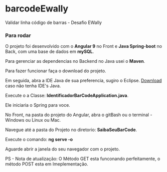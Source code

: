 # barcodeEwally
Validar linha código de barras - Desafio EWally

### **Para rodar**
O projeto foi desenvolvido com o **Angular 9** no Front e **Java Spring-boot** no Back, com uma base de dados em **mySQL**.

Para gerenciar as dependencias no Backend no Java usei o **Maven**.

Para fazer funcionar faça o download do projeto.

Em seguida, abra a IDE Java de sua preferencia, sugiro o Eclipse. [Download](https://www.eclipse.org/downloads/) caso não tenha IDE's Java.

Execute o a Classe: **IdentificadorBarCodeApplication.java**.

Ele iniciaria o Spring para voce.

No Front, na pasta do projeto do Angular, abra o gitBash ou o terminal - Windows ou Linux ou Mac.

Navegue até a pasta do Projeto no diretorio: **SaibaSeuBarCode**.


Execute o comando: **ng serve -o**

Aguarde abrir a janela do seu navegador com o projeto.

PS - Nota de atualização: O Método GET esta funconando perfeitamente, o método POST esta em Imeplementação.


